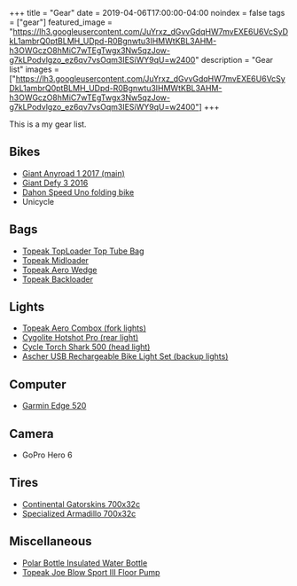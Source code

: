 +++
title =  "Gear"
date = 2019-04-06T17:00:00-04:00
noindex = false
tags = ["gear"]
featured_image = "https://lh3.googleusercontent.com/JuYrxz_dGvvGdqHW7mvEXE6U6VcSyDkL1ambrQ0ptBLMH_UDpd-R0Bgnwtu3IHMWtKBL3AHM-h3OWGczO8hMiC7wTEgTwgx3Nw5qzJow-g7kLPodvlgzo_ez6qv7vsOqm3IESiWY9qU=w2400"
description = "Gear list"
images = ["https://lh3.googleusercontent.com/JuYrxz_dGvvGdqHW7mvEXE6U6VcSyDkL1ambrQ0ptBLMH_UDpd-R0Bgnwtu3IHMWtKBL3AHM-h3OWGczO8hMiC7wTEgTwgx3Nw5qzJow-g7kLPodvlgzo_ez6qv7vsOqm3IESiWY9qU=w2400"]
+++

This is a my gear list.


## Bikes

* [Giant Anyroad 1 2017 (main)](https://www.giant-bicycles.com/us/anyroad-1-2017)
* [Giant Defy 3 2016](https://www.giant-bicycles.com/us/defy-3-2016)
* [Dahon Speed Uno folding bike](https://usa.dahon.com/bikes/speed-uno-5/)
* Unicycle

## Bags
* [Topeak TopLoader Top Tube Bag](https://www.topeak.com/global/en/products/bikepacking-series/966-toploader)
* [Topeak Midloader](https://www.topeak.com/global/en/products/bikepacking-series/967-midloader)
* [Topeak Aero Wedge](https://www.topeak.com/global/en/products/saddle-bags/130-aero-wedge-pack)
* [Topeak Backloader](https://www.topeak.com/global/en/products/bikepacking-series/969-backloader)

## Lights
* [Topeak Aero Combox (fork lights)](https://www.topeak.com/global/en/products/safety-light-sets/779-aero-usb-combo)
* [Cygolite Hotshot Pro (rear light)](https://cygolite.com/product/hotshot-pro-150-usb/)
* [Cycle Torch Shark 500 (head light)](https://cycletorch.com/product/shark-500-usb-rechargeable-bike-light-set.aspx?page=1)
* [Ascher USB Rechargeable Bike Light Set (backup lights)](https://www.amazon.com/gp/product/B01EUQ7ZQG/ref=oh_aui_search_asin_title?ie=UTF8&psc=1)

## Computer
* [Garmin Edge 520](https://buy.garmin.com/en-US/US/p/623539)

## Camera
* GoPro Hero 6

## Tires
* [Continental Gatorskins 700x32c](https://www.continental-tires.com/bicycle/tires/race-tires/gator-hardshell)
* [Specialized Armadillo 700x32c](https://www.specialized.com/au/en/all-condition-armadillo/p/156069?color=227966-156069)

## Miscellaneous
* [Polar Bottle Insulated Water Bottle](https://polarbottle.com/product/bottles/insulated-sport-bike/solid-bottles-20oz-24oz/)
* [Topeak Joe Blow Sport III Floor Pump](https://www.topeak.com/global/en/products/floor-pumps/1079-joeblow--sport-iii)
